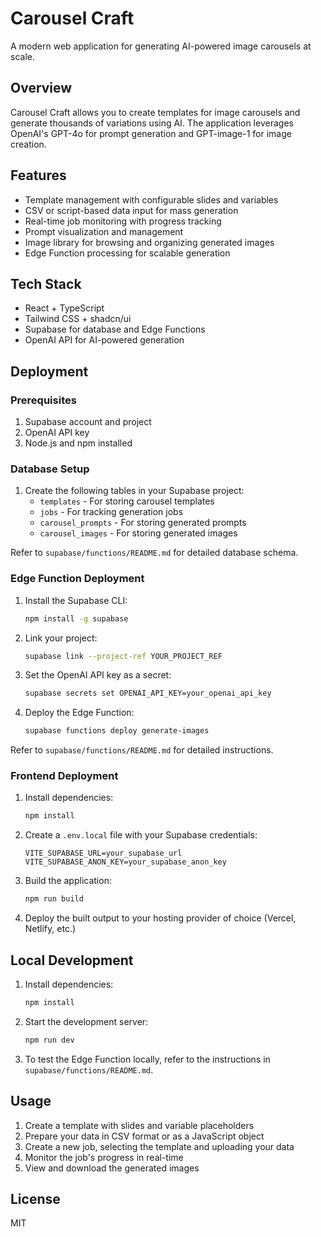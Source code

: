 # Carousel Craft

A modern web application for generating AI-powered image carousels at scale.

## Overview

Carousel Craft allows you to create templates for image carousels and generate thousands of variations using AI. The application leverages OpenAI's GPT-4o for prompt generation and GPT-image-1 for image creation.

## Features

- Template management with configurable slides and variables
- CSV or script-based data input for mass generation
- Real-time job monitoring with progress tracking
- Prompt visualization and management
- Image library for browsing and organizing generated images
- Edge Function processing for scalable generation

## Tech Stack

- React + TypeScript
- Tailwind CSS + shadcn/ui
- Supabase for database and Edge Functions
- OpenAI API for AI-powered generation

## Deployment

### Prerequisites

1. Supabase account and project
2. OpenAI API key
3. Node.js and npm installed

### Database Setup

1. Create the following tables in your Supabase project:
   - `templates` - For storing carousel templates
   - `jobs` - For tracking generation jobs
   - `carousel_prompts` - For storing generated prompts
   - `carousel_images` - For storing generated images

Refer to `supabase/functions/README.md` for detailed database schema.

### Edge Function Deployment

1. Install the Supabase CLI:
   ```bash
   npm install -g supabase
   ```

2. Link your project:
   ```bash
   supabase link --project-ref YOUR_PROJECT_REF
   ```

3. Set the OpenAI API key as a secret:
   ```bash
   supabase secrets set OPENAI_API_KEY=your_openai_api_key
   ```

4. Deploy the Edge Function:
   ```bash
   supabase functions deploy generate-images
   ```

Refer to `supabase/functions/README.md` for detailed instructions.

### Frontend Deployment

1. Install dependencies:
   ```bash
   npm install
   ```

2. Create a `.env.local` file with your Supabase credentials:
   ```
   VITE_SUPABASE_URL=your_supabase_url
   VITE_SUPABASE_ANON_KEY=your_supabase_anon_key
   ```

3. Build the application:
   ```bash
   npm run build
   ```

4. Deploy the built output to your hosting provider of choice (Vercel, Netlify, etc.)

## Local Development

1. Install dependencies:
   ```bash
   npm install
   ```

2. Start the development server:
   ```bash
   npm run dev
   ```

3. To test the Edge Function locally, refer to the instructions in `supabase/functions/README.md`.

## Usage

1. Create a template with slides and variable placeholders
2. Prepare your data in CSV format or as a JavaScript object
3. Create a new job, selecting the template and uploading your data
4. Monitor the job's progress in real-time
5. View and download the generated images

## License

MIT
